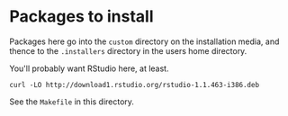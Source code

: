 # Packages to install

Packages here go into the `custom` directory on the installation media, and thence to the `.installers` directory in the users home directory.

You'll probably want RStudio here, at least.

```
curl -LO http://download1.rstudio.org/rstudio-1.1.463-i386.deb
```

See the `Makefile` in this directory.

